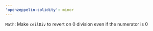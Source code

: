 ```yaml
---
'openzeppelin-solidity': minor
---
```


`Math`: Make
`ceilDiv` to revert
on 0 division even if the numerator is 0
